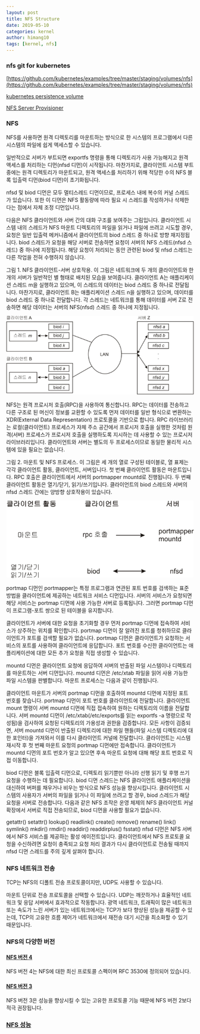 ```yaml
---
layout: post
title: NFS Structure
date: 2019-05-10
categories: kernel
author: himang10
tags: [kernel, nfs]
---
```


### nfs git for kubernetes
[https://github.com/kubernetes/examples/tree/master/staging/volumes/nfs](https://github.com/kubernetes/examples/tree/master/staging/volumes/nfs)

[kubernetes persistence volume](https://kubernetes.io/docs/concepts/storage/persistent-volumes/#persistent-volumes)

[NFS Server Provisioner](https://github.com/helm/charts/tree/master/stable/nfs-server-provisioner)

### NFS
NFS를 사용하면 원격 디렉토리를 마운트하는 방식으로 한 시스템의 프로그램에서 다른 시스템의 파일에 쉽게 액세스할 수 있습니다.

일반적으로 서버가 부트되면 exportfs 명령을 통해 디렉토리가 사용 가능해지고 원격 액세스를 처리하는 디먼(nfsd 디먼)이 시작됩니다. 마찬가지로, 클라이언트 시스템 부트 중에는 원격 디렉토리가 마운트되고, 원격 액세스를 처리하기 위해 적당한 수의 NFS 블록 입출력 디먼(biod 디먼)이 초기화됩니다.

nfsd 및 biod 디먼은 모두 멀티스레드 디먼이므로, 프로세스 내에 복수의 커널 스레드가 있습니다. 또한 이 디먼은 NFS 활동량에 따라 필요 시 스레드를 작성하거나 삭제한다는 점에서 자체 조정 디먼입니다.

다음은 NFS 클라이언트와 서버 간의 대화 구조를 보여주는 그림입니다. 클라이언트 시스템 내의 스레드가 NFS 마운트 디렉토리의 파일을 읽거나 파일에 쓰려고 시도할 경우, 요청은 일반 입출력 메커니즘에서 클라이언트의 biod 스레드 중 하나로 방향 재지정됩니다. biod 스레드가 요청을 해당 서버로 전송하면 요청이 서버의 NFS 스레드(nfsd 스레드) 중 하나에 지정됩니다. 해당 요청이 처리되는 동안 관련된 biod 및 nfsd 스레드는 다른 작업을 전혀 수행하지 않습니다.

그림 1. NFS 클라이언트-서버 상호작용. 이 그림은 네트워크에 두 개의 클라이언트와 한 개의 서버가 일반적인 별 형태로 배치된 모습을 보여줍니다. 클라이언트 A는 애플리케이션 스레드 m을 실행하고 있으며, 이 스레드의 데이터는 biod 스레드 중 하나로 전달됩니다. 마찬가지로, 클라이언트 B는 애플리케이션 스레드 n을 실행하고 있으며, 데이터를 biod 스레드 중 하나로 전달합니다. 각 스레드는 네트워크를 통해 데이터를 서버 Z로 전송하면 해당 데이터는 서버의 NFS(nfsd) 스레드 중 하나에 지정됩니다.

<img src="/files/nfs.jpg" width="600"> 


NFS는 원격 프로시저 호출(RPC)을 사용하여 통신합니다. RPC는 데이터를 전송하고 다른 구조로 된 머신이 정보를 교환할 수 있도록 먼저 데이터를 일반 형식으로 변환하는 XDR(External Data Representation) 프로토콜을 기반으로 합니다. RPC 라이브러리는 로컬(클라이언트) 프로세스가 자체 주소 공간에서 프로시저 호출을 실행한 것처럼 원격(서버) 프로세스가 프로시저 호출을 실행하도록 지시하는 데 사용할 수 있는 프로시저 라이브러리입니다. 클라이언트와 서버는 별도의 두 프로세스이므로 동일한 물리적 시스템에 있을 필요는 없습니다.

그림 2. 마운트 및 NFS 프로세스. 이 그림은 세 개의 열로 구성된 테이블로, 열 표제는 각각 클라이언트 활동, 클라이언트, 서버입니다. 첫 번째 클라이언트 활동은 마운트입니다. RPC 호출은 클라이언트에서 서버의 portmapper mountd로 진행됩니다. 두 번째 클라이언트 활동은 열기/닫기, 읽기/쓰기입니다. 클라이언트의 biod 스레드와 서버의 nfsd 스레드 간에는 양방향 상호작용이 있습니다.


<img src="/files/nfs1.jpg" width="600">

portmap 디먼인 portmapper는 특정 프로그램과 연관된 포트 번호를 검색하는 표준 방법을 클라이언트에 제공하는 네트워크 서비스 디먼입니다. 서버의 서비스가 요청되면 해당 서비스는 portmap 디먼에 사용 가능한 서버로 등록됩니다. 그러면 portmap 디먼이 프로그램-포트 쌍으로 된 테이블을 유지합니다.

클라이언트가 서버에 대한 요청을 초기화할 경우 먼저 portmap 디먼에 접속하여 서비스가 상주하는 위치를 확인합니다. portmap 디먼이 잘 알려진 포트를 청취하므로 클라이언트가 포트를 검색할 필요가 없습니다. portmap 디먼은 클라이언트가 요청하는 서비스의 포트를 사용하여 클라이언트에 응답합니다. 포트 번호를 수신한 클라이언트는 애플리케이션에 대한 모든 추가 요청을 직접 생성할 수 있습니다.

mountd 디먼은 클라이언트 요청에 응답하여 서버의 반출된 파일 시스템이나 디렉토리를 마운트하는 서버 디먼입니다. mountd 디먼은 /etc/xtab 파일을 읽어 사용 가능한 파일 시스템을 판별합니다. 마운트 프로세스는 다음과 같이 진행됩니다.

클라이언트 마운트가 서버의 portmap 디먼을 호출하여 mountd 디먼에 지정된 포트 번호를 찾습니다.
portmap 디먼이 포트 번호를 클라이언트에 전달합니다.
클라이언트 mount 명령이 서버 mountd 디먼에 직접 접속하여 원하는 디렉토리의 이름을 전달합니다.
서버 mountd 디먼이 /etc/xtab(/etc/exports를 읽는 exportfs -a 명령으로 작성됨)을 검사하여 요청된 디렉토리의 가용성과 권한을 검증합니다.
모든 사항이 검증되면, 서버 mountd 디먼이 반출된 디렉토리에 대한 파일 핸들(파일 시스템 디렉토리에 대한 포인터)을 가져와서 이를 다시 클라이언트 커널에 전달합니다.
클라이언트는 시스템 재시작 후 첫 번째 마운트 요청의 portmap 디먼에만 접속합니다. 클라이언트가 mountd 디먼의 포트 번호가 알고 있으면 후속 마운트 요청에 대해 해당 포트 번호로 직접 이동합니다.

biod 디먼은 블록 입출력 디먼으로, 디렉토리 읽기뿐만 아니라 선행 읽기 및 후행 쓰기 요청을 수행하는 데 필요합니다. biod 디먼 스레드는 NFS 클라이언트 애플리케이션을 대신하여 버퍼를 채우거나 비우는 방식으로 NFS 성능을 향상시킵니다. 클라이언트 시스템의 사용자가 서버의 파일을 읽거나 이 파일에 쓰려고 할 경우, biod 스레드가 해당 요청을 서버로 전송합니다. 다음과 같은 NFS 조작은 운영 체제의 NFS 클라이언트 커널 확장에서 서버로 직접 전송되므로, biod 디먼을 사용할 필요가 없습니다.

getattr()
setattr()
lookup()
readlink()
create()
remove()
rename()
link()
symlink()
mkdir()
rmdir()
readdir()
readdirplus()
fsstat()
nfsd 디먼은 NFS 서버에서 NFS 서비스를 제공하는 활성 에이전트입니다. 클라이언트에서 NFS 프로토콜 요청을 수신하려면 요청이 충족되고 요청 처리 결과가 다시 클라이언트로 전송될 때까지 nfsd 디먼 스레드를 주의 깊게 살펴야 합니다.

### NFS 네트워크 전송
TCP는 NFS의 디폴트 전송 프로토콜이지만, UDP도 사용할 수 있습니다.

마운트 단위로 전송 프로토콜을 선택할 수 있습니다. UDP는 깨끗하거나 효율적인 네트워크 및 응답 서버에서 효과적으로 작동합니다. 광역 네트워크, 트래픽이 많은 네트워크 또는 속도가 느린 서버가 있는 네트워크에서는 TCP가 보다 향상된 성능을 제공할 수 있는데, TCP의 고유한 흐름 제어가 네트워크에서 재전송 대기 시간을 최소화할 수 있기 때문입니다.

### NFS의 다양한 버전

#### [NFS 버전 4](https://www.ibm.com/support/knowledgecenter/ko/ssw_aix_71/com.ibm.aix.performance/nfs_v4.htm)
NFS 버전 4는 NFS에 대한 최신 프로토콜 스펙이며 RFC 3530에 정의되어 있습니다.

#### [NFS 버전 3](https://www.ibm.com/support/knowledgecenter/ko/ssw_aix_71/com.ibm.aix.performance/nfs_v3.htm)
NFS 버전 3은 성능을 향상시킬 수 있는 고유한 프로토콜 기능 때문에 NFS 버전 2보다 적극 권장됩니다.

### [NFS 성능](https://www.ibm.com/support/knowledgecenter/ko/ssw_aix_71/com.ibm.aix.performance/nfs_perf.htm) 